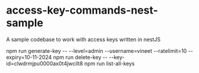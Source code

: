 # access-key-commands-nest-sample
 A sample codebase to work with access keys written in nestJS

npm run generate-key -- --level=admin --username=vineet --ratelimit=10 --expiry=10-11-2024
npm run delete-key --  --key-id=clwdrmjpu0000ax0t4jwcilt8
npm run list-all-keys
